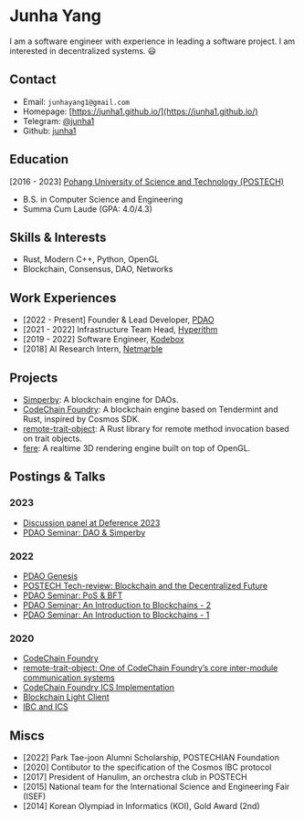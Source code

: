 # Junha Yang

I am a software engineer with experience in leading a software project. I am
interested in decentralized systems. 😃

## Contact

- Email: `junhayang1@gmail.com`
- Homepage: [https://junha1.github.io/](https://junha1.github.io/)
- Telegram: [@junha1](https://t.me/junha1)
- Github: [junha1](https://github.com/junha1)

## Education

[2016 - 2023] [Pohang University of Science and Technology (POSTECH)](https://www.postech.ac.kr/)

- B.S. in Computer Science and Engineering
- Summa Cum Laude (GPA: 4.0/4.3)

## Skills & Interests

- Rust, Modern C++, Python, OpenGL
- Blockchain, Consensus, DAO, Networks

## Work Experiences

- [2022 - Present] Founder & Lead Developer, [PDAO](https://dao.postech.ac.kr)
- [2021 - 2022] Infrastructure Team Head, [Hyperithm](https://hyperithm.com)
- [2019 - 2022] Software Engineer, [Kodebox](https://kodebox.io/)
- [2018] AI Research Intern, [Netmarble](https://www.netmarble.net/)

## Projects

- [Simperby](https://github.com/postech-dao/simperby): A blockchain engine for
  DAOs.
- [CodeChain Foundry](https://github.com/CodeChain-io/foundry): A blockchain
  engine based on Tendermint and Rust, inspired by Cosmos SDK.
- [remote-trait-object](https://github.com/CodeChain-io/remote-trait-object): A
  Rust library for remote method invocation based on trait objects.
- [fere](https://github.com/rsbm/fere): A realtime 3D rendering engine built on
  top of OpenGL.

## Postings & Talks

### 2023

- [Discussion panel at Deference 2023](https://www.deference.co.kr/)
- [PDAO Seminar: DAO \& Simperby](https://youtu.be/dZ8A0Sgq5Q8)

### 2022

- [PDAO Genesis](https://youtu.be/q8DRBNuxXWA)
- [POSTECH Tech-review: Blockchain and the Decentralized
  Future](https://youtu.be/H1TYxoHzwTo)
- [PDAO Seminar: PoS & BFT](https://youtu.be/2rgHBIlfI7M)
- [PDAO Seminar: An Introduction to Blockchains -
  2](https://youtu.be/gNVTR5sH-VQ)
- [PDAO Seminar: An Introduction to Blockchains -
  1](https://youtu.be/4Ykkwo-GPCg)

### 2020
- [CodeChain
  Foundry](https://medium.com/codechain/codechain-foundry-8c6df5e08c82)
- [remote-trait-object: One of CodeChain Foundry’s core inter-module
  communication
  systems](https://medium.com/codechain/remote-trait-object-one-of-codechain-foundrys-core-inter-module-communication-systems-66879938b855)
- [CodeChain Foundry ICS
  Implementation](https://medium.com/codechain/foundry-ics-poc-proof-of-concept-implementation-c92a8b4757da)
- [Blockchain Light
  Client](https://medium.com/codechain/blockchain-light-client-1171dfa1269a)
- [IBC and ICS](https://medium.com/codechain/ibc-and-ics-116e636e57aa)

## Miscs

- [2022] Park Tae-joon Alumni Scholarship, POSTECHIAN Foundation
- [2020] Contibutor to the specification of the Cosmos IBC protocol
- [2017] President of Hanulim, an orchestra club in POSTECH
- [2015] National team for the International Science and Engineering Fair (ISEF)
- [2014] Korean Olympiad in Informatics (KOI), Gold Award (2nd)
